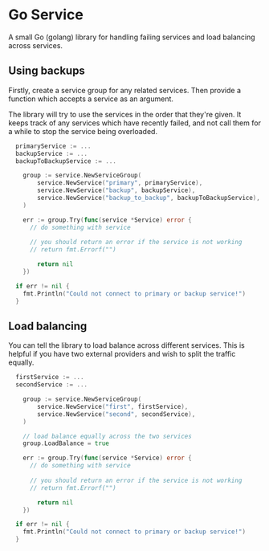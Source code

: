 # Go Service
A small Go (golang) library for handling failing services and load balancing across services.

## Using backups

Firstly, create a service group for any related services. Then provide a function which accepts a service as an argument.

The library will try to use the services in the order that they're given. It keeps track of any services which have
recently failed, and not call them for a while to stop the service being overloaded.

```go
  primaryService := ...
  backupService := ...
  backupToBackupService := ...

	group := service.NewServiceGroup(
		service.NewService("primary", primaryService),
		service.NewService("backup", backupService),
		service.NewService("backup_to_backup", backupToBackupService),
	)

	err := group.Try(func(service *Service) error {
	  // do something with service
	
	  // you should return an error if the service is not working
	  // return fmt.Errorf("")

		return nil
	})

  if err != nil {
    fmt.Println("Could not connect to primary or backup service!")
  }

```

## Load balancing

You can tell the library to load balance across different services. This is helpful if you have two external providers and
wish to split the traffic equally.

```go
  firstService := ...
  secondService := ...

	group := service.NewServiceGroup(
		service.NewService("first", firstService),
		service.NewService("second", secondService),
	)

	// load balance equally across the two services
	group.LoadBalance = true

	err := group.Try(func(service *Service) error {
	  // do something with service
	
	  // you should return an error if the service is not working
	  // return fmt.Errorf("")

		return nil
	})

  if err != nil {
    fmt.Println("Could not connect to primary or backup service!")
  }

```
